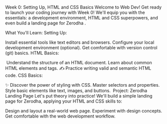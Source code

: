 Week 0: Setting Up, HTML and CSS Basics
Welcome to Web Dev!
Get ready to launch your coding journey with Week 0! We'll equip you with the essentials: a development environment, HTML and CSS superpowers, and even build a landing page for Zerodha .

What You'll Learn:
Setting Up:

Install essential tools like text editors and browsers.
Configure your local development environment (optional).
Get comfortable with version control (git) basics.
HTML Basics:

️ Understand the structure of an HTML document.
Learn about common HTML elements and tags.
✍️ Practice writing valid and semantic HTML code.
CSS Basics:

✨ Discover the power of styling with CSS.
Master selectors and properties.
Style basic elements like text, images, and buttons.
️ Project: Zerodha Landing Page
Let's put theory into practice! We'll build a simple landing page for Zerodha, applying your HTML and CSS skills to:

Design and layout a real-world web page.
Experiment with design concepts.
Get comfortable with the web development workflow.
